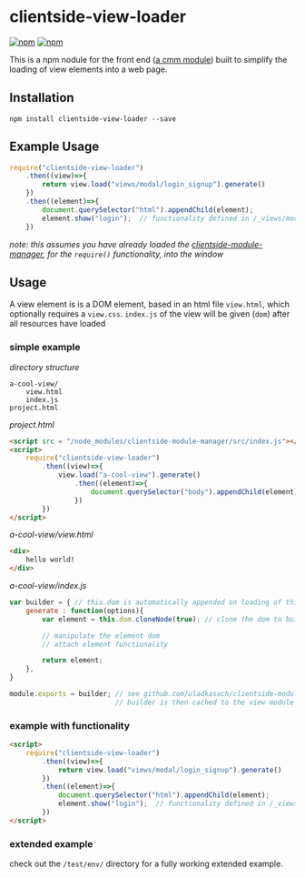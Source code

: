 # clientside-view-loader

[![npm](https://img.shields.io/npm/v/clientside-view-loader.svg?style=flat-square)](https://www.npmjs.com/package/clientside-view-loader)
[![npm](https://img.shields.io/npm/dm/clientside-view-loader.svg)](https://www.npmjs.com/package/clientside-view-loader)

This is a npm nodule for the front end ([a cmm module](https://github.com/uladkasach/clientside-module-manager)) built to simplify the loading of view elements into a web page.


## Installation
`npm install clientside-view-loader --save`


## Example Usage

```js
require("clientside-view-loader")
    .then((view)=>{
        return view.load("views/modal/login_signup").generate()
    })
    .then((element)=>{
        document.querySelector("html").appendChild(element);
        element.show("login");  // functionality defined in /_views/modal/login_signup
    })
```
*note: this assumes you have already loaded the [clientside-module-manager](https://github.com/uladkasach/clientside-module-manager), for the `require()` functionality, into the window*


## Usage

A view element is is a DOM element, based in an html file `view.html`, which optionally requires a `view.css`.
`index.js` of the view will be given (`dom`) after all resources have loaded

### simple example

*directory structure*
```
a-cool-view/
    view.html
    index.js
project.html
```


*project.html*
```html
<script src = "/node_modules/clientside-module-manager/src/index.js"></script> <!-- defines require, promise_require, and cmm in global scope -->
<script>
    require("clientside-view-loader")
        .then((view)=>{
            view.load("a-cool-view").generate()
                .then((element)=>{
                    document.querySelector("body").appendChild(element);
                })
        })
</script>
```


*a-cool-view/view.html*
```html
<div>
    hello world!
</div>
```

*a-cool-view/index.js*
```js
var builder = { // this.dom is automatically appended on loading of this object
    generate : function(options){
        var element = this.dom.cloneNode(true); // clone the dom to build an elemenet, dont disturbe the original element

        // manipulate the element dom
        // attach element functionality

        return element;
    },
}

module.exports = builder; // see github.com/uladkasach/clientside-module-manager for more information
                          // builder is then cached to the view module
```



### example with functionality
```html
<script>
    require("clientside-view-loader")
        .then((view)=>{
            return view.load("views/modal/login_signup").generate()
        })
        .then((element)=>{
            document.querySelector("html").appendChild(element);
            element.show("login");  // functionality defined in /_views/modal/login_signup
        })
</script>
```


### extended example
check out the `/test/env/` directory for a fully working extended example.
